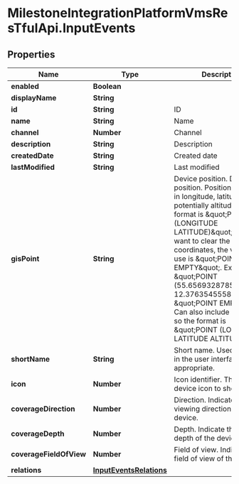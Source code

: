 # MilestoneIntegrationPlatformVmsResTfulApi.InputEvents

## Properties
Name | Type | Description | Notes
------------ | ------------- | ------------- | -------------
**enabled** | **Boolean** |  | [optional] 
**displayName** | **String** |  | [optional] 
**id** | **String** | ID | [optional] 
**name** | **String** | Name | [optional] 
**channel** | **Number** | Channel | [optional] 
**description** | **String** | Description | [optional] 
**createdDate** | **String** | Created date | [optional] 
**lastModified** | **String** | Last modified | [optional] 
**gisPoint** | **String** | Device position. Device position. Position of device in longitude, latitude and potentially altitude.  The format is \&quot;POINT (LONGITUDE LATITUDE)\&quot; and if you want to clear the coordinates, the value to use is \&quot;POINT EMPTY\&quot;.  Examples: \&quot;POINT (55.656932878513 12.3763545558449)\&quot; \&quot;POINT EMPTY\&quot;   Can also include altitude, if so the format is \&quot;POINT (LONGITUDE LATITUDE ALTITUDE)\&quot;  | [optional] 
**shortName** | **String** | Short name. Used as name in the user interface where appropriate. | [optional] 
**icon** | **Number** | Icon identifier. The relevant device icon to show. | [optional] 
**coverageDirection** | **Number** | Direction. Indicate the viewing direction of the device. | [optional] 
**coverageDepth** | **Number** | Depth. Indicate the viewing depth of the device. | [optional] 
**coverageFieldOfView** | **Number** | Field of view. Indicate the field of view of the device. | [optional] 
**relations** | [**InputEventsRelations**](InputEventsRelations.md) |  | [optional] 
